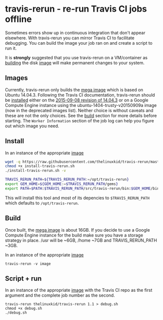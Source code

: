 # travis-rerun - re-run Travis CI jobs offline

Sometimes errors show up in continuous integration that don't appear
elsewhere. With travis-rerun you can mirror Travis CI to facilitate
debugging. You can build the image your job ran on and create a script to
run it.

It is **strongly** suggested that you use travis-rerun on a VM/container
as [building](#build) the disk [image](#images) will make permanent changes
to your system.

## Images

Currently, travis-rerun only builds the [mega image](https://docs.travis-ci.com/user/trusty-ci-environment#Environment-common-to-all-VM-images)
which is based on Ubuntu 14.04.3. Following the Travis CI documentation,
travis-rerun should be [installed](#install) either on the
[2015-09-08 revision of 14.04.3](https://cloud-images.ubuntu.com/releases/14.04.3/release-20150908/)
or on a Google Compute Engine instance using the
ubuntu-1404-trusty-v20150909a image (now in the deprecated images list).
Neither choice is without caveats and these are not the only choices.
See the [build](#build) section for more details before starting. The
`Worker Information` section of the job log can help you figure out which
image you need.

## Install

In an instance of the appropriate [image](#images)
```sh
wget -q https://raw.githubusercontent.com/thelinuxkid/travis-rerun/master/install-travis-rerun.sh
chmod +x install-travis-rerun.sh
./install-travis-rerun.sh -v

TRAVIS_RERUN_PATH=${TRAVIS_RERUN_PATH:=/opt/travis-rerun}
export GEM_HOME=${GEM_HOME:=$TRAVIS_RERUN_PATH/gems}
export PATH=$PATH:$TRAVIS_RERUN_PATH/src/travis-rerun/bin:$GEM_HOME/bin
```
This will install this tool and most of its depencies to `$TRAVIS_RERUN_PATH`
which defaults to `/opt/travis-rerun`.

## Build

Once built, the [mega image](#images) is about 16GB. If you decide to use a
Google Compute Engine instance for the build make sure you have
a storage strategy in place. /usr will be ~6GB, /home ~7GB and TRAVIS_RERUN_PATH
~3GB.

In an instance of the appropriate [image](#images)
```
travis-rerun -v image
```

## Script + run

In an instance of the appropriate [image](#images) with the Travis CI repo
as the first argument and the complete job number as the second.
```
travis-rerun thelinuxkid/travis-rerun 1.1 > debug.sh
chmod +x debug.sh
./debug.sh
```
